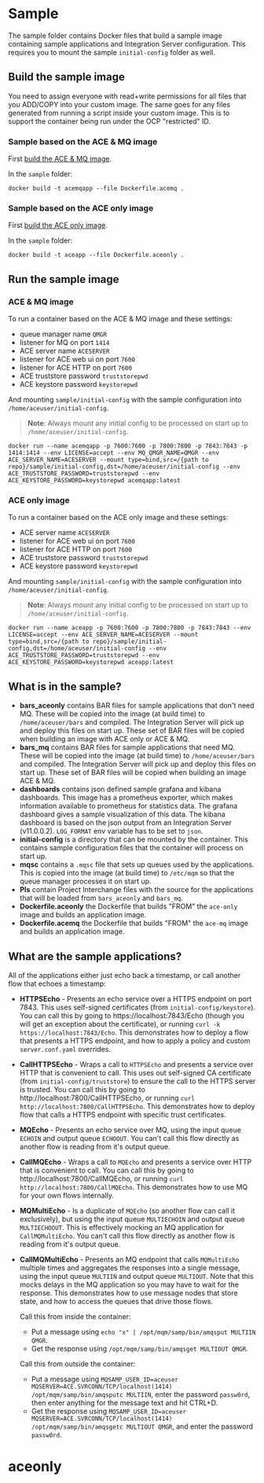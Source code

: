 # Sample

The sample folder contains Docker files that build a sample image containing sample applications and Integration Server configuration. This requires you to mount the sample `initial-config` folder as well.

## Build the sample image

You need to assign everyone with read+write permissions for all files that you ADD/COPY into your custom image. The same goes for any files generated from running a script inside your custom image. This is to support the container being run under the OCP "restricted" ID.

### Sample based on the ACE & MQ image

First [build the ACE & MQ image](../README.md#build-an-image-with-app-connect-enterprise-and-message-queue).

In the `sample` folder:

```
docker build -t acemqapp --file Dockerfile.acemq .
```

### Sample based on the ACE only image

First [build the ACE only image](../README.md#build-an-image-with-app-connect-enterprise-only).

In the `sample` folder:

```
docker build -t aceapp --file Dockerfile.aceonly .
```

## Run the sample image

### ACE & MQ image

To run a container based on the ACE & MQ image and these settings:
- queue manager name `QMGR`
- listener for MQ on port `1414`
- ACE server name `ACESERVER`
- listener for ACE web ui on port `7600`
- listener for ACE HTTP on port `7600`
- ACE truststore password `truststorepwd`
- ACE keystore password `keystorepwd`

And mounting `sample/initial-config` with the sample configuration into `/home/aceuser/initial-config`.

> **Note**: Always mount any initial config to be processed on start up to `/home/aceuser/initial-config`.

`docker run --name acemqapp -p 7600:7600 -p 7800:7800 -p 7843:7843 -p 1414:1414 --env LICENSE=accept --env MQ_QMGR_NAME=QMGR --env ACE_SERVER_NAME=ACESERVER --mount type=bind,src=/{path to repo}/sample/initial-config,dst=/home/aceuser/initial-config --env ACE_TRUSTSTORE_PASSWORD=truststorepwd --env ACE_KEYSTORE_PASSWORD=keystorepwd acemqapp:latest`

### ACE only image

To run a container based on the ACE only image and these settings:
- ACE server name `ACESERVER`
- listener for ACE web ui on port `7600`
- listener for ACE HTTP on port `7600`
- ACE truststore password `truststorepwd`
- ACE keystore password `keystorepwd`

And mounting `sample/initial-config` with the sample configuration into `/home/aceuser/initial-config`.

> **Note**: Always mount any initial config to be processed on start up to `/home/aceuser/initial-config`.

`docker run --name aceapp -p 7600:7600 -p 7800:7800 -p 7843:7843 --env LICENSE=accept --env ACE_SERVER_NAME=ACESERVER --mount type=bind,src=/{path to repo}/sample/initial-config,dst=/home/aceuser/initial-config --env ACE_TRUSTSTORE_PASSWORD=truststorepwd --env ACE_KEYSTORE_PASSWORD=keystorepwd aceapp:latest`

## What is in the sample?

- **bars_aceonly** contains BAR files for sample applications that don't need MQ. These will be copied into the image (at build time) to `/home/aceuser/bars` and compiled. The Integration Server will pick up and deploy this files on start up. These set of BAR files will be copied when building an image with ACE only or ACE & MQ.
- **bars_mq** contains BAR files for sample applications that need MQ. These will be copied into the image (at build time) to `/home/aceuser/bars` and compiled. The Integration Server will pick up and deploy this files on start up. These set of BAR files will be copied when building an image ACE & MQ.
- **dashboards** contains json defined sample grafana and kibana dashboards. This image has a prometheus exporter, which makes information available to prometheus for statistics data. The grafana dashboard gives a sample visualization of this data. The kibana dashboard is based on the json output from an Integration Server (v11.0.0.2). `LOG_FORMAT` env variable has to be set to `json`.
- **initial-config** is a directory that can be mounted by the container. This contains sample configuration files that the container will process on start up.
- **mqsc** contains a `.mqsc` file that sets up queues used by the applications. This is copied into the image (at build time) to `/etc/mqm` so that the queue manager processes it on start up.
- **PIs** contain Project Interchange files with the source for the applications that will be loaded from `bars_aceonly` and `bars_mq`.
- **Dockerfile.aceonly** the Dockerfile that builds "FROM" the `ace-only` image and builds an application image.
- **Dockerfile.acemq** the Dockerfile that builds "FROM" the `ace-mq` image and builds an application image.

## What are the sample applications?
All of the applications either just echo back a timestamp, or call another flow that echoes a timestamp:

- **HTTPSEcho** - Presents an echo service over a HTTPS endpoint on port 7843. This uses self-signed certificates (from `initial-config/keystore`). You can call this by going to https://localhost:7843/Echo (though you will get an exception about the certificate), or running `curl -k https://localhost:7843/Echo`. This demonstrates how to deploy a flow that presents a HTTPS endpoint, and how to apply a policy and custom `server.conf.yaml` overrides.
- **CallHTTPSEcho** - Wraps a call to `HTTPSEcho` and presents a service over HTTP that is convenient to call. This uses out self-signed CA certificate (from `initial-config/truststore`) to ensure the call to the HTTPS server is trusted. You can call this by going to http://localhost:7800/CallHTTPSEcho, or running `curl http://localhost:7800/CallHTTPSEcho`. This demonstrates how to deploy flow that calls a HTTPS endpoint with specific trust certificates.
- **MQEcho** - Presents an echo service over MQ, using the input queue `ECHOIN` and output queue `ECHOOUT`. You can't call this flow directly as another flow is reading from it's output queue.
- **CallMQEcho** - Wraps a call to `MQEcho` and presents a service over HTTP that is convenient to call. You can call this by going to http://localhost:7800/CallMQEcho, or running `curl http://localhost:7800/CallMQEcho`. This demonstrates how to use MQ for your own flows internally.
- **MQMultiEcho** - Is a duplicate of `MQEcho` (so another flow can call it exclusively), but using the input queue `MULTIECHOIN` and output queue `MULTIECHOOUT`. This is effectively mocking an MQ application for `CallMQMultiEcho`. You can't call this flow directly as another flow is reading from it's output queue.
- **CallMQMultiEcho** - Presents an MQ endpoint that calls `MQMultiEcho` multiple times and aggregates the responses into a single message, using the input queue `MULTIIN` and output queue `MULTIOUT`. Note that this mocks delays in the MQ application so you may have to wait for the response.  This demonstrates how to use message nodes that store state, and how to access the queues that drive those flows.

   Call this from inside the container:
   - Put a message using `echo "x" | /opt/mqm/samp/bin/amqsput MULTIIN QMGR`.
   - Get the response using `/opt/mqm/samp/bin/amqsget MULTIOUT QMGR`.

   Call this from outside the container:
   - Put a message using `MQSAMP_USER_ID=aceuser MQSERVER=ACE.SVRCONN/TCP/localhost(1414) /opt/mqm/samp/bin/amqsputc MULTIIN`, enter the password `passw0rd`, then enter anything for the message text and hit CTRL+D.
   - Get the response using `MQSAMP_USER_ID=aceuser MQSERVER=ACE.SVRCONN/TCP/localhost(1414) /opt/mqm/samp/bin/amqsgetc MULTIOUT QMGR`, and enter the password `passw0rd`.
# aceonly
